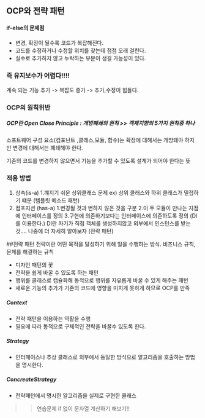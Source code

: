 ## OCP와 전략 패턴

#### if-else의 문제점
- 변경, 확장이 될수록 코드가 복잡해진다.
- 코드를 수정하거나 수정할 위치를 찾는데 점점 오래 걸린다.
- 실수로 추가하지 않고 누락하는 부분이 생길 가능성이 있다. 

### 즉 유지보수가 어렵다!!!!

계속 되는 기능 추가 -> 복잡도 증가 -> 추가,수정이 힘들다.

### OCP의 원칙위반

##### OCP란 Open Close Principle : 개방폐쇄의 원칙 >> 객체지향의 5가지 원칙중 하나
소프트웨어 구성 요소(컴포난트 ,클래스,모듈, 함수)는 확장에 대해서는 개방돼야 하지만 변경에 대해서는 폐쇄해야 한다.

기존의 코드를 변경하지 않으면서 기능을 추가할 수 있도록 설계가 되어야 한다는 뜻

### 적용 방법
1. 상속(is-a) 
	1.꺠지기 쉬운 상위클래스 문제 ex) 상위 클래스와 하위 클래스가 밀접하기 떄문
	(템플릿 메소드 패턴)
2. 컴포지션 (has-a) 
	1.변경될 것과 변하지 않은 것을 구분
	2.이 두 모듈이 만나는 지점에 인터페이스를 정의
	3.구현에 의존하기보다는 인터페이스에 의존하도록 정의 (DI를 이용한다.)
		DI란 자기가 직접 객체를 생성하지않고 외부에서 인스턴스를 받는 것.... 나중에 더 자세히 알아보자
	(전략 패턴)

##전략 패턴 
전략이란 어떤 목적을 달성하기 위해 일을 수행하는 방식.
비즈니스 규칙, 문제를 해결하는 규칙

- 디자인 패턴의 꽃
- 전략을 쉽게 바꿀 수 있도록 하는 패턴
- 행위를 클래스로 캡슐화해 동적으로 행위를 자유롭게 바꿀 수 있게 해주는 패턴
- 새로운 기능의 추가가 기존의 코드에 영향을 미치게 못하게 하므로 OCP를 만족

##### Context
- 전략 패턴을 이용하는 역활을 수행
- 필요에 따라 동적으로 구체적인 전략을 바꿀수 있도록 한다.
##### Strategy
- 인터페이스나 추상 클래스로 외부에서 동일한 방식으로 알고리즘을 호출하는 방법을 명시한다.
##### ConcreateStrategy
- 전략패턴에서 명시한 알고리즘을 실제로 구현한 클래스

>>연습문제 if 없이 문자열 계산하기 해보기!!
		



